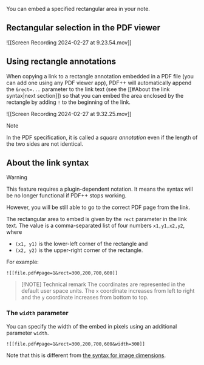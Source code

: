 You can embed a specified rectangular area in your note.

## Rectangular selection in the PDF viewer

![[Screen Recording 2024-02-27 at 9.23.54.mov]]

## Using rectangle annotations

When copying a link to a rectangle annotation embedded in a PDF file (you can add one using any PDF viewer app), PDF++ will automatically append the `&rect=...` parameter to the link text (see the [[#About the link syntax|next section]]) so that you can embed the area enclosed by the rectangle by adding `!` to the beginning of the link.

![[Screen Recording 2024-02-27 at 9.32.25.mov]]


> [!NOTE]
> In the PDF specification, it is called a _square annotation_ even if the length of the two sides are not identical.

## About the link syntax

> [!WARNING]
> This feature requires a plugin-dependent notation. It means the syntax will be no longer functional if PDF++ stops working.
> 
> However, you will be still able to go to the correct PDF page from the link.

The rectangular area to embed is given by the `rect` parameter in the link text. The value is a comma-separated list of four numbers `x1,y1,x2,y2`, where

- `(x1, y1)` is the lower-left corner of the rectangle and
- `(x2, y2)` is the upper-right corner of the rectangle.

For example:

```
![[file.pdf#page=1&rect=300,200,700,600]]
```

> [!NOTE] Technical remark
> The coordinates are represented in the default user space units. The `x` coordinate increases from left to right and the `y` coordinate increases from bottom to top.

### The `width` parameter

You can specify the width of the embed in pixels using an additional parameter `width`.

```
![[file.pdf#page=1&rect=300,200,700,600&width=300]]
```

Note that this is different from [the syntax for image dimensions](https://help.obsidian.md/Linking+notes+and+files/Embed+files#Embed%20an%20image%20in%20a%20note).
